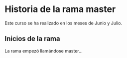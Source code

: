 # Historia de la rama master

Este curso se ha realizado en los meses de Junio y Julio.

## Inicios de la rama

La rama empezó llamándose master...
